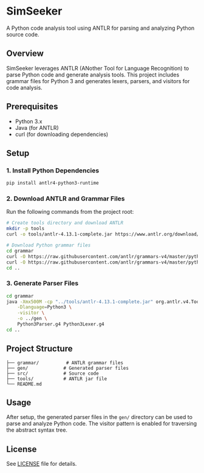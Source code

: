 # SimSeeker

A Python code analysis tool using ANTLR for parsing and analyzing Python source code.

## Overview

SimSeeker leverages ANTLR (ANother Tool for Language Recognition) to parse Python code and generate analysis tools. This project includes grammar files for Python 3 and generates lexers, parsers, and visitors for code analysis.

## Prerequisites

- Python 3.x
- Java (for ANTLR)
- curl (for downloading dependencies)

## Setup

### 1. Install Python Dependencies

```sh
pip install antlr4-python3-runtime
```

### 2. Download ANTLR and Grammar Files

Run the following commands from the project root:

```sh
# Create tools directory and download ANTLR
mkdir -p tools
curl -o tools/antlr-4.13.1-complete.jar https://www.antlr.org/download/antlr-4.13.1-complete.jar

# Download Python grammar files
cd grammar
curl -O https://raw.githubusercontent.com/antlr/grammars-v4/master/python/python3/Python3Lexer.g4
curl -O https://raw.githubusercontent.com/antlr/grammars-v4/master/python/python3/Python3Parser.g4
cd ..
```

### 3. Generate Parser Files

```sh
cd grammar
java -Xmx500M -cp "../tools/antlr-4.13.1-complete.jar" org.antlr.v4.Tool \
    -Dlanguage=Python3 \
    -visitor \
    -o ../gen \
    Python3Parser.g4 Python3Lexer.g4
cd ..
```

## Project Structure

```
├── grammar/          # ANTLR grammar files
├── gen/             # Generated parser files
├── src/             # Source code
├── tools/           # ANTLR jar file
└── README.md
```

## Usage

After setup, the generated parser files in the `gen/` directory can be used to parse and analyze Python code. The visitor pattern is enabled for traversing the abstract syntax tree.

## License

See [LICENSE](LICENSE) file for details.